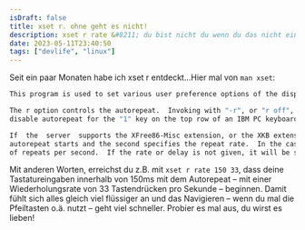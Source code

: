 ```yaml
---
isDraft: false
title: xset r. ohne geht es nicht!
description: xset r rate &#8211; du bist nicht du wenn du das nicht einstellst
date: 2023-05-11T23:40:50
tags: ["devlife", "linux"]
---
```


Seit ein paar Monaten habe ich xset r entdeckt…Hier mal von `man xset`:

```bash
This program is used to set various user preference options of the display.

The r option controls the autorepeat.  Invoking with "-r", or "r off", will disable autorepeat, whereas "r", or "r on" will enable autorepeat.  Following the "-r" or "r" option with an integer keycode between 0and 255 will disable or enable autorepeat on that key respectively, but only if it makes sense for the particular keycode.  Keycodes below 8 are not typically valid for this command.  Example: "xset -r 10" will
disable autorepeat for the "1" key on the top row of an IBM PC keyboard.

If  the  server  supports the XFree86-Misc extension, or the XKB extension, then a parameter of 'rate' is accepted and should be followed by zero, one or two numeric values. The first specifies the delay before
autorepeat starts and the second specifies the repeat rate.  In the case that the server supports the XKB extension, the delay is the number of milliseconds before autorepeat starts, and the rate is the  number
of repeats per second.  If the rate or delay is not given, it will be set to the default value.
```

Mit anderen Worten, erreichst du z.B. mit `xset r rate 150 33`, dass deine Tastatureingaben innerhalb von 150ms mit dem Autorepeat – mit einer Wiederholungsrate von 33 Tastendrücken pro Sekunde – beginnen. Damit fühlt sich alles gleich viel flüssiger an und das Navigieren – wenn du mal die Pfeiltasten o.ä. nutzt – geht viel schneller. Probier es mal aus, du wirst es lieben!
